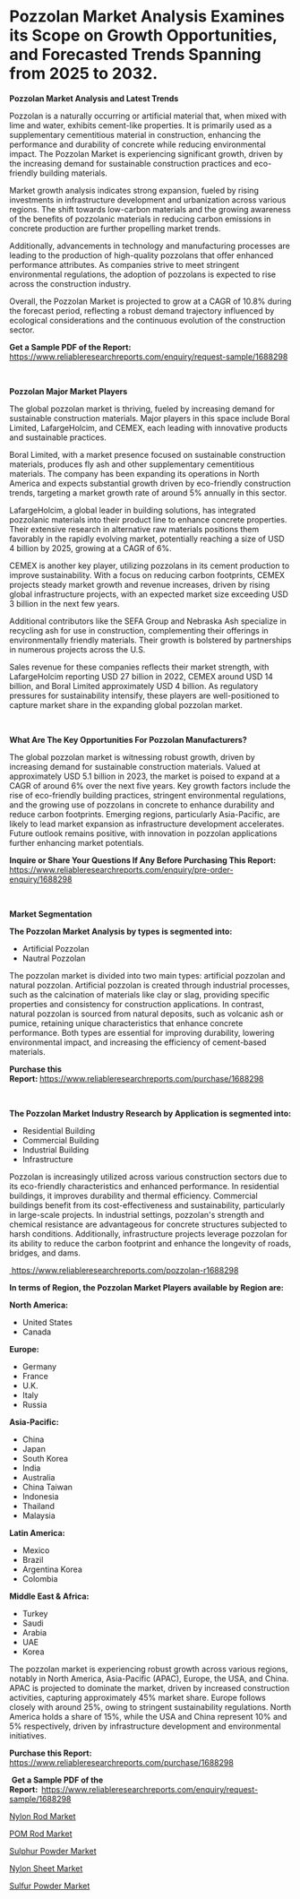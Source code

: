 <p><h1>Pozzolan Market Analysis Examines its Scope on Growth Opportunities, and Forecasted Trends Spanning from 2025 to 2032.</h1></p><p><strong>Pozzolan Market Analysis and Latest Trends</strong></p>
<p><p>Pozzolan is a naturally occurring or artificial material that, when mixed with lime and water, exhibits cement-like properties. It is primarily used as a supplementary cementitious material in construction, enhancing the performance and durability of concrete while reducing environmental impact. The Pozzolan Market is experiencing significant growth, driven by the increasing demand for sustainable construction practices and eco-friendly building materials.</p><p>Market growth analysis indicates strong expansion, fueled by rising investments in infrastructure development and urbanization across various regions. The shift towards low-carbon materials and the growing awareness of the benefits of pozzolanic materials in reducing carbon emissions in concrete production are further propelling market trends.</p><p>Additionally, advancements in technology and manufacturing processes are leading to the production of high-quality pozzolans that offer enhanced performance attributes. As companies strive to meet stringent environmental regulations, the adoption of pozzolans is expected to rise across the construction industry.</p><p>Overall, the Pozzolan Market is projected to grow at a CAGR of 10.8% during the forecast period, reflecting a robust demand trajectory influenced by ecological considerations and the continuous evolution of the construction sector.</p></p>
<p><strong>Get a Sample PDF of the Report:&nbsp;</strong> <a href="https://www.reliableresearchreports.com/enquiry/request-sample/1688298?utm_campaign=37&utm_medium=2&utm_source=Github&utm_content=ia&utm_term=01042025&utm_id=pozzolan">https://www.reliableresearchreports.com/enquiry/request-sample/1688298</a></p>
<p>&nbsp;</p>
<p><strong>Pozzolan Major Market Players</strong></p>
<p><p>The global pozzolan market is thriving, fueled by increasing demand for sustainable construction materials. Major players in this space include Boral Limited, LafargeHolcim, and CEMEX, each leading with innovative products and sustainable practices.</p><p>Boral Limited, with a market presence focused on sustainable construction materials, produces fly ash and other supplementary cementitious materials. The company has been expanding its operations in North America and expects substantial growth driven by eco-friendly construction trends, targeting a market growth rate of around 5% annually in this sector.</p><p>LafargeHolcim, a global leader in building solutions, has integrated pozzolanic materials into their product line to enhance concrete properties. Their extensive research in alternative raw materials positions them favorably in the rapidly evolving market, potentially reaching a size of USD 4 billion by 2025, growing at a CAGR of 6%.</p><p>CEMEX is another key player, utilizing pozzolans in its cement production to improve sustainability. With a focus on reducing carbon footprints, CEMEX projects steady market growth and revenue increases, driven by rising global infrastructure projects, with an expected market size exceeding USD 3 billion in the next few years.</p><p>Additional contributors like the SEFA Group and Nebraska Ash specialize in recycling ash for use in construction, complementing their offerings in environmentally friendly materials. Their growth is bolstered by partnerships in numerous projects across the U.S.</p><p>Sales revenue for these companies reflects their market strength, with LafargeHolcim reporting USD 27 billion in 2022, CEMEX around USD 14 billion, and Boral Limited approximately USD 4 billion. As regulatory pressures for sustainability intensify, these players are well-positioned to capture market share in the expanding global pozzolan market.</p></p>
<p>&nbsp;</p>
<p><strong>What Are The Key Opportunities For Pozzolan Manufacturers?</strong></p>
<p><p>The global pozzolan market is witnessing robust growth, driven by increasing demand for sustainable construction materials. Valued at approximately USD 5.1 billion in 2023, the market is poised to expand at a CAGR of around 6% over the next five years. Key growth factors include the rise of eco-friendly building practices, stringent environmental regulations, and the growing use of pozzolans in concrete to enhance durability and reduce carbon footprints. Emerging regions, particularly Asia-Pacific, are likely to lead market expansion as infrastructure development accelerates. Future outlook remains positive, with innovation in pozzolan applications further enhancing market potentials.</p></p>
<p><strong>Inquire or Share Your Questions If Any Before Purchasing This Report:</strong> <a href="https://www.reliableresearchreports.com/enquiry/pre-order-enquiry/1688298?utm_campaign=37&utm_medium=2&utm_source=Github&utm_content=ia&utm_term=01042025&utm_id=pozzolan">https://www.reliableresearchreports.com/enquiry/pre-order-enquiry/1688298</a></p>
<p>&nbsp;</p>
<p><strong>Market Segmentation</strong></p>
<p><strong>The Pozzolan Market Analysis by types is segmented into:</strong></p>
<p><ul><li>Artificial Pozzolan</li><li>Nautral Pozzolan</li></ul></p>
<p><p>The pozzolan market is divided into two main types: artificial pozzolan and natural pozzolan. Artificial pozzolan is created through industrial processes, such as the calcination of materials like clay or slag, providing specific properties and consistency for construction applications. In contrast, natural pozzolan is sourced from natural deposits, such as volcanic ash or pumice, retaining unique characteristics that enhance concrete performance. Both types are essential for improving durability, lowering environmental impact, and increasing the efficiency of cement-based materials.</p></p>
<p><strong>Purchase this Report:&nbsp;</strong><a href="https://www.reliableresearchreports.com/purchase/1688298?utm_campaign=37&utm_medium=2&utm_source=Github&utm_content=ia&utm_term=01042025&utm_id=pozzolan">https://www.reliableresearchreports.com/purchase/1688298</a></p>
<p>&nbsp;</p>
<p><strong>The Pozzolan Market Industry Research by Application is segmented into:</strong></p>
<p><ul><li>Residential Building</li><li>Commercial Building</li><li>Industrial Building</li><li>Infrastructure</li></ul></p>
<p><p>Pozzolan is increasingly utilized across various construction sectors due to its eco-friendly characteristics and enhanced performance. In residential buildings, it improves durability and thermal efficiency. Commercial buildings benefit from its cost-effectiveness and sustainability, particularly in large-scale projects. In industrial settings, pozzolan's strength and chemical resistance are advantageous for concrete structures subjected to harsh conditions. Additionally, infrastructure projects leverage pozzolan for its ability to reduce the carbon footprint and enhance the longevity of roads, bridges, and dams.</p></p>
<p><a href="https://www.reliableresearchreports.com/pozzolan-r1688298?utm_campaign=37&utm_medium=2&utm_source=Github&utm_content=ia&utm_term=01042025&utm_id=pozzolan">&nbsp;https://www.reliableresearchreports.com/pozzolan-r1688298</a></p>
<p><strong>In terms of Region, the Pozzolan Market Players available by Region are:</strong></p>
<p>
    <p> <strong> North America: </strong>
        <ul>
            <li>United States</li>
            <li>Canada</li>
        </ul>
        </p> 
    <p> <strong> Europe: </strong>
        <ul>
            <li>Germany</li>
            <li>France</li>
            <li>U.K.</li>
            <li>Italy</li>
            <li>Russia</li>
        </ul>
        </p> 
    <p> <strong> Asia-Pacific: </strong>
        <ul>
            <li>China</li>
            <li>Japan</li>
            <li>South Korea</li>
            <li>India</li>
            <li>Australia</li>
            <li>China Taiwan</li>
            <li>Indonesia</li>
            <li>Thailand</li>
            <li>Malaysia</li>
        </ul>
        </p> 
    <p> <strong> Latin America: </strong>
        <ul>
            <li>Mexico</li>
            <li>Brazil</li>
            <li>Argentina Korea</li>
            <li>Colombia</li>
        </ul>
        </p> 
    <p> <strong> Middle East & Africa: </strong>
        <ul>
            <li>Turkey</li>
            <li>Saudi</li>
            <li>Arabia</li>
            <li>UAE</li>
            <li>Korea</li>
        </ul>
    </p>
    </p>
<p><p>The pozzolan market is experiencing robust growth across various regions, notably in North America, Asia-Pacific (APAC), Europe, the USA, and China. APAC is projected to dominate the market, driven by increased construction activities, capturing approximately 45% market share. Europe follows closely with around 25%, owing to stringent sustainability regulations. North America holds a share of 15%, while the USA and China represent 10% and 5% respectively, driven by infrastructure development and environmental initiatives.</p></p>
<p><strong>Purchase this Report: </strong><a href="https://www.reliableresearchreports.com/purchase/1688298?utm_campaign=37&utm_medium=2&utm_source=Github&utm_content=ia&utm_term=01042025&utm_id=pozzolan">https://www.reliableresearchreports.com/purchase/1688298</a></p>
<p>&nbsp;<strong>Get a Sample PDF of the Report:&nbsp;&nbsp;</strong><a href="https://www.reliableresearchreports.com/enquiry/request-sample/1688298?utm_campaign=37&utm_medium=2&utm_source=Github&utm_content=ia&utm_term=01042025&utm_id=pozzolan">https://www.reliableresearchreports.com/enquiry/request-sample/1688298</a></p>
<p><strong></strong></p>
<p><p><a href="https://github.com/timayuethem/Market-Research-Report-List-1/blob/main/nylon-rod-market.md?utm_campaign=37&utm_medium=2&utm_source=Github&utm_content=ia&utm_term=01042025&utm_id=pozzolan">Nylon Rod Market</a></p><p><a href="https://github.com/nicoytabiz7/Market-Research-Report-List-1/blob/main/pom-rod-market.md?utm_campaign=37&utm_medium=2&utm_source=Github&utm_content=ia&utm_term=01042025&utm_id=pozzolan">POM Rod Market</a></p><p><a href="https://github.com/sekohlorik/Market-Research-Report-List-1/blob/main/sulphur-powder-market.md?utm_campaign=37&utm_medium=2&utm_source=Github&utm_content=ia&utm_term=01042025&utm_id=pozzolan">Sulphur Powder Market</a></p><p><a href="https://github.com/brabolyrah3h/Market-Research-Report-List-1/blob/main/nylon-sheet-market.md?utm_campaign=37&utm_medium=2&utm_source=Github&utm_content=ia&utm_term=01042025&utm_id=pozzolan">Nylon Sheet Market</a></p><p><a href="https://github.com/avirsuckra/Market-Research-Report-List-1/blob/main/sulfur-powder-market.md?utm_campaign=37&utm_medium=2&utm_source=Github&utm_content=ia&utm_term=01042025&utm_id=pozzolan">Sulfur Powder Market</a></p></p>
